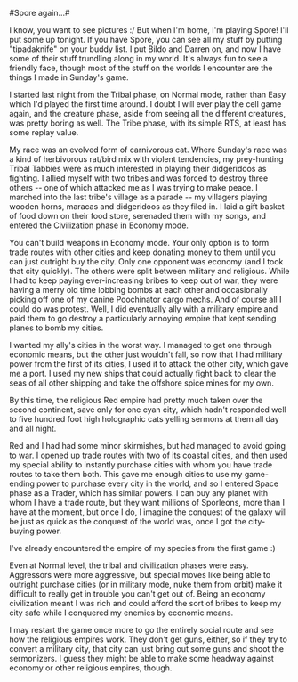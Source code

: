 #Spore again...#

I know, you want to see pictures :/ But when I'm home, I'm playing Spore! I'll put some up tonight. If you have Spore, you can see all my stuff by putting "tipadaknife" on your buddy list. I put Bildo and Darren on, and now I have some of their stuff trundling along in my world. It's always fun to see a friendly face, though most of the stuff on the worlds I encounter are the things I made in Sunday's game.

I started last night from the Tribal phase, on Normal mode, rather than Easy which I'd played the first time around. I doubt I will ever play the cell game again, and the creature phase, aside from seeing all the different creatures, was pretty boring as well. The Tribe phase, with its simple RTS, at least has some replay value.

My race was an evolved form of carnivorous cat. Where Sunday's race was a kind of herbivorous rat/bird mix with violent tendencies, my prey-hunting Tribal Tabbies were as much interested in playing their didgeridoos as fighting. I allied myself with two tribes and was forced to destroy three others -- one of which attacked me as I was trying to make peace. I marched into the last tribe's village as a parade -- my villagers playing wooden horns, maracas and didgeridoos as they filed in. I laid a gift basket of food down on their food store, serenaded them with my songs, and entered the Civilization phase in Economy mode.

You can't build weapons in Economy mode. Your only option is to form trade routes with other cities and keep donating money to them until you can just outright buy the city. Only one opponent was economy (and I took that city quickly). The others were split between military and religious. While I had to keep paying ever-increasing bribes to keep out of war, they were having a merry old time lobbing bombs at each other and occasionally picking off one of my canine Poochinator cargo mechs. And of course all I could do was protest. Well, I did eventually ally with a military empire and paid them to go destroy a particularly annoying empire that kept sending planes to bomb my cities.

I wanted my ally's cities in the worst way. I managed to get one through economic means, but the other just wouldn't fall, so now that I had military power from the first of its cities, I used it to attack the other city, which gave me a port. I used my new ships that could actually fight back to clear the seas of all other shipping and take the offshore spice mines for my own.

By this time, the religious Red empire had pretty much taken over the second continent, save only for one cyan city, which hadn't responded well to five hundred foot high holographic cats yelling sermons at them all day and all night.

Red and I had had some minor skirmishes, but had managed to avoid going to war. I opened up trade routes with two of its coastal cities, and then used my special ability to instantly purchase cities with whom you have trade routes to take them both. This gave me enough cities to use my game-ending power to purchase every city in the world, and so I entered Space phase as a Trader, which has similar powers. I can buy any planet with whom I have a trade route, but they want millions of Sporleons, more than I have at the moment, but once I do, I imagine the conquest of the galaxy will be just as quick as the conquest of the world was, once I got the city-buying power.

I've already encountered the empire of my species from the first game :)

Even at Normal level, the tribal and civilization phases were easy. Aggressors were more aggressive, but special moves like being able to outright purchase cities (or in military mode, nuke them from orbit) make it difficult to really get in trouble you can't get out of. Being an economy civilization meant I was rich and could afford the sort of bribes to keep my city safe while I conquered my enemies by economic means.

I may restart the game once more to go the entirely social route and see how the religious empires work. They don't get guns, either, so if they try to convert a military city, that city can just bring out some guns and shoot the sermonizers. I guess they might be able to make some headway against economy or other religious empires, though.
